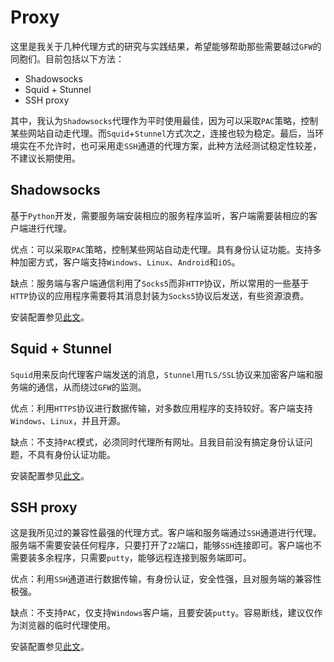 # Proxy

这里是我关于几种代理方式的研究与实践结果，希望能够帮助那些需要越过`GFW`的同胞们。目前包括以下方法：

* Shadowsocks
* Squid + Stunnel
* SSH proxy

其中，我认为`Shadowsocks`代理作为平时使用最佳，因为可以采取`PAC`策略，控制某些网站自动走代理。而`Squid`+`Stunnel`方式次之，连接也较为稳定。最后，当环境实在不允许时，也可采用走`SSH`通道的代理方案，此种方法经测试稳定性较差，不建议长期使用。

## Shadowsocks

基于`Python`开发，需要服务端安装相应的服务程序监听，客户端需要装相应的客户端进行代理。

优点：可以采取`PAC`策略，控制某些网站自动走代理。具有身份认证功能。支持多种加密方式，客户端支持`Windows`、`Linux`、`Android`和`iOS`。

缺点：服务端与客户端通信利用了`Socks5`而非`HTTP`协议，所以常用的一些基于`HTTP`协议的应用程序需要将其消息封装为`Socks5`协议后发送，有些资源浪费。

安装配置参见[此文](https://github.com/xuchenhao001/BIT-homework/blob/master/Proxy/shadowsocks/README.md)。

## Squid + Stunnel

`Squid`用来反向代理客户端发送的消息，`Stunnel`用`TLS/SSL`协议来加密客户端和服务端的通信，从而绕过`GFW`的监测。

优点：利用`HTTPS`协议进行数据传输，对多数应用程序的支持较好。客户端支持`Windows`、`Linux`，并且开源。

缺点：不支持`PAC`模式，必须同时代理所有网址。且我目前没有搞定身份认证问题，不具有身份认证功能。

安装配置参见[此文](https://github.com/xuchenhao001/BIT-homework/blob/master/Proxy/squid-stunnel/README.md)。

## SSH proxy

这是我所见过的兼容性最强的代理方式。客户端和服务端通过`SSH`通道进行代理。服务端不需要安装任何程序，只要打开了`22`端口，能够`SSH`连接即可。客户端也不需要装多余程序，只需要`putty`，能够远程连接到服务端即可。

优点：利用`SSH`通道进行数据传输，有身份认证，安全性强，且对服务端的兼容性极强。

缺点：不支持`PAC`，仅支持`Windows`客户端，且要安装`putty`。容易断线，建议仅作为浏览器的临时代理使用。

安装配置参见[此文](https://github.com/xuchenhao001/BIT-homework/blob/master/Proxy/SSH-proxy/README.md)。

